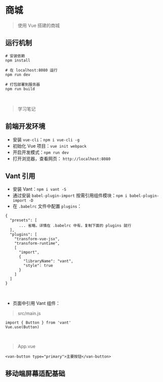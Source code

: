 商城
===

> 使用 Vue 搭建的商城

## 运行机制

```
# 安装依赖
npm install

# 在 localhost:8080 运行
npm run dev

# 打包部署到服务器
npm run build
```

<br>

> 学习笔记

## 前端开发环境
* 安装 `vue-cli`：`npm i vue-cli -g`
* 初始化 Vue 项目：`vue init webpack`
* 开启开发模式：`npm run dev`
* 打开浏览器，查看网页： `http://localhost:8080`

## Vant 引用
* 安装 Vant：`npm i vant -S`
* 通过安装 `babel-plugin-import` 按需引用组件模块：`npm i babel-plugin-import -D`
* 在 `.babelrc` 文件中配置 `plugins`：

```
{
  "presets": [
      ... 省略，详情在 .babelrc 中有，复制下面的 plugins 就行
  ],
  "plugins": [
    "transform-vue-jsx", 
    "transform-runtime",
    [
      "import",
      {
        "libraryName": "vant",
        "style": true
      }
    ]
  ]
}

```  

<br>

* 页面中引用 Vant 组件：

> src/main.js

```
import { Button } from 'vant'
Vue.use(Button)
```

<br>

> App.vue

```
<van-button type="primary">主要按钮</van-button>
```

## 移动端屏幕适配基础
